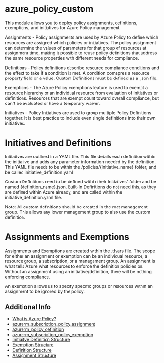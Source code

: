 # azure_policy_custom

This module allows you to deploy policy assignments, definitions, exemptions, and initiatives for Azure Policy
management.

Assignments -
  Policy assignments are used by Azure Policy to define which resources are assigned which policies or initiatives. The policy assignment can determine the values of parameters for that group of resources at assignment time, making it possible to reuse policy definitions that address the same resource properties with different needs for compliance.

Definitions -
  Policy definitions describe resource compliance conditions and the effect to take if a condition is met.
  A condition comapres a resource property field or a value. Custom Definitions must be defined as a .json file.

Exemptions -
  The Azure Policy exemptions feature is used to exempt a resource hierarchy or an individual resource from evaluation of initiatives or definitions. Resources that are exempt count toward overall compliance, but can't be evaluated or have a temporary waiver.

Initiatives -
  Policy Initiatives are used to group multiple Policy Definitions together. It is best practice to include even single definitions
  into their own initiatives.

# Initiatives and Definitions

 Initiatives are outlined in a YAML file. This file details each definition within the initiative and adds any parameter information needed by the definition. This YAML file needs to be within the /policies/{initiative_name} folder, and be called initiative_definition.yaml

 Custom Definitions need to be defined within their Initiatives' folder and be named {definition_name}.json. Built-In Definitions do not need this, as they are defined within Azure already, and are called within the initiative_definition.yaml file.

 Note: All custom definitions should be created in the root management group. This allows any lower management group to also use the custom definition.

# Assignments and Exemptions

 Assignments and Exemptions are created within the .tfvars file. The scope for either an assignment or exemption can be an individual resource, a resource group, a subscription, or a management group. An assignment is what tells Azure what resources to enforce the definition policies on. Without an assignment using an initiative/definition, there will be nothing enforcing compliance.

 An exemption allows us to specify specific groups or resources within an assignment to be ignored by the policy.

## Additional Info

* [What is Azure Policy?](https://learn.microsoft.com/en-us/azure/governance/policy/overview)
* [azurerm_subscription_policy_assignment](azurerm_subscription_policy_assignment)
* [azurerm_policy_definition](https://registry.terraform.io/providers/hashicorp/azurerm/latest/docs/resources/policy_definition)
* [azurerm_subscription_policy_exemption](https://registry.terraform.io/providers/hashicorp/azurerm/latest/docs/resources/subscription_policy_exemption)
* [Initiaitve Definition Structure](https://learn.microsoft.com/en-us/azure/governance/policy/concepts/initiative-definition-structure)
* [Exemption Structure](https://learn.microsoft.com/en-us/azure/governance/policy/concepts/exemption-structure)
* [Definition Structure](https://learn.microsoft.com/en-us/azure/governance/policy/concepts/definition-structure)
* [Assignment Structure](https://learn.microsoft.com/en-us/azure/governance/policy/concepts/assignment-structure)
